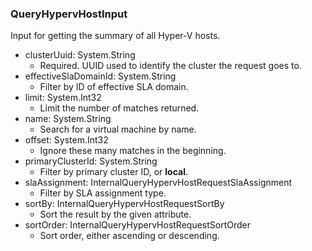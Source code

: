 ### QueryHypervHostInput
Input for getting the summary of all Hyper-V hosts.

- clusterUuid: System.String
  - Required. UUID used to identify the cluster the request goes to.
- effectiveSlaDomainId: System.String
  - Filter by ID of effective SLA domain.
- limit: System.Int32
  - Limit the number of matches returned.
- name: System.String
  - Search for a virtual machine by name.
- offset: System.Int32
  - Ignore these many matches in the beginning.
- primaryClusterId: System.String
  - Filter by primary cluster ID, or **local**.
- slaAssignment: InternalQueryHypervHostRequestSlaAssignment
  - Filter by SLA assignment type.
- sortBy: InternalQueryHypervHostRequestSortBy
  - Sort the result by the given attribute.
- sortOrder: InternalQueryHypervHostRequestSortOrder
  - Sort order, either ascending or descending.
